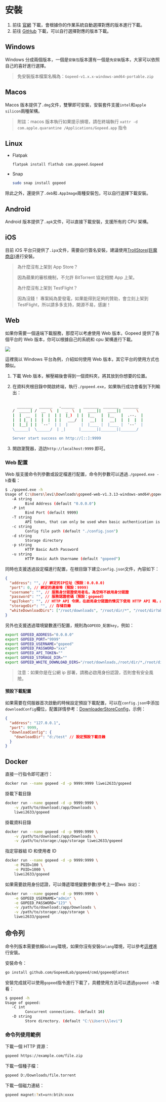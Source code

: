 # 安裝

1. 前往 [官網](https://gopeed.com) 下載，會根據你的作業系統自動選擇對應的版本進行下載。
2. 前往 [GitHub](https://github.com/GopeedLab/gopeed/releases) 下載，可以自行選擇對應的版本下載。

## Windows

Windows 分成兩個版本，一個是`安裝包`版本還有一個是`免安裝`版本，大家可以依照自己的喜好進行選擇。

> 免安裝版本檔案名稱為：`Gopeed-v1.x.x-windows-amd64-portable.zip`

## Macos

Macos 版本提供了`.dmg`文件，雙擊即可安裝，安裝套件支援`intel`和`apple silicon`兩種架構。

> 附註：macos 版本執行如果提示損壞，請在終端執行 `xattr -d com.apple.quarantine /Applications/Gopeed.app` 指令

## Linux

- Flatpak

  ```sh
  flatpak install flathub com.gopeed.Gopeed
  ```

- Snap

  ```sh
  sudo snap install gopeed
  ```

除此之外，還提供了`.deb`和`.AppImage`兩種安裝包，可以自行選擇下載安裝。

## Android

Android 版本提供了`.apk`文件，可以直接下載安裝，支援所有的 CPU 架構。

## iOS

目前 iOS 平台只提供了`.ipa`文件，需要自行簽名安裝，建議使用[TrollStore(巨魔商店)](https://github.com/opa334/TrollStore)進行安裝。

> 為什麼沒有上架到 App Store？
>
> 因為蘋果的審核機制，不允許 BitTorrent 協定相關 App 上架。
>
> 為什麼沒有上架到 TestFlight？
>
> 因為沒錢！ 專案純為愛發電，如果能得到足夠的贊助，會立刻上架到 TestFlight，所以請多多支持，開源不易，感謝！

## Web

如果你需要一個遠端下載服務，那麼可以考慮使用 Web 版本，Gopeed 提供了各個平台的 Web 版本，你可以根據自己的系統和 cpu 架構進行下載。

![](/images/guide/install/web.png)

這裡我以 Windows 平台為例，介紹如何使用 Web 版本，其它平台的使用方式也類似。

1. 下載 Web 版本，解壓縮後會得到一個資料夾，將其放到你想要的位置。
2. 在資料夾根目錄中開啟終端，執行`./gopeed.exe`，如果執行成功會看到下列輸出：

   ```bash

     _______   ______   .______    _______  _______  _______
   /  _____| /  __  \  |   _  \  |   ____||   ____||       \
   |  |  __  |  |  |  | |  |_)  | |  |__   |  |__   |  .--.  |
   |  | |_ | |  |  |  | |   ___/  |   __|  |   __|  |  |  |  |
   |  |__| | |  `--'  | |  |      |  |____ |  |____ |  '--'  |
   \______|  \______/  | _|      |_______||_______||_______/

   Server start success on http://[::]:9999
   ```

3. 開啟瀏覽器，造訪`http://localhost:9999` 即可。

### Web 配置

Web 版支援命令列參數或設定檔進行配置，命令列參數可以透過`./gopeed.exe -h`查看：

```sh
$ ./gopeed.exe -h
Usage of C:\Users\levi\Downloads\gopeed-web-v1.3.13-windows-amd64\gopeed.exe:
   -A string
         Bind Address (default "0.0.0.0")
   -P int
         Bind Port (default 9999)
   -T string
         API token, that can only be used when basic authentication is enabled.
   -c string
         Config file path (default "./config.json")
   -d string
         Storage directory
   -p string
         HTTP Basic Auth Password
   -u string
         HTTP Basic Auth Username (default "gopeed")
```

同時也支援透過設定檔進行配置，在根目錄下建立`config.json`文件，內容如下：

```json
{
  "address": "", // 綁定的IP位址（預設：0.0.0.0)
  "port": 0, // 綁定的連接埠（預設：9999)
  "username": "", // 服務身分認證使用者名，為空時不啟用身分認證
  "password": "", // 服務認證密碼（預設：gopeed)
  "apiToken": "", // HTTP API 令牌，在啟用身分認證的情況下使用 HTTP API 時，必須設定令牌
  "storageDir": "", // 存储目錄
  "whiteDownloadDirs": ["/root/downloads", "/root/dir/*", "/root/dir?abc"] // 下載目錄白名單，當配置了此選項時，所有下載到非白名單資料夾的任務都會失敗，支援通配符，規則參考 https://pkg.go.dev/path/filepath#Match
}
```

另外也支援透過環境變數進行配置，規則為`GOPEED_配置key`，例如：

```sh
export GOPEED_ADDRESS="0.0.0.0"
export GOPEED_PORT="9999"
export GOPEED_USERNAME="gopeed"
export GOPEED_PASSWORD="xxx"
export GOPEED_API_TOKEN=""
export GOPEED_STORAGE_DIR=""
export GOPEED_WHITE_DOWNLOAD_DIRS="/root/downloads,/root/dir/*,/root/dir?abc"
```

> 注意：如果你是在公網 ip 部署，請務必啟用身份認證，否則會有安全風險。

#### 預設下載配置

如果需要在伺服器首次啟動的時候設定預設下載配置，可以在`config.json`中添加`downloadConfig`欄位，配置詳情參考：[DownloaderStoreConfig](https://pkg.go.dev/github.com/GopeedLab/gopeed/pkg/base#DownloaderStoreConfig)，示例：

```json
{
  "address": "127.0.0.1",
  "port": 9999,
  "downloadConfig": {
    "downloadDir": "d:/test" // 設定預設下載目錄
  }
}
```

## Docker

直接一行指令即可運行：

```sh
docker run --name gopeed -d -p 9999:9999 liwei2633/gopeed
```

掛載下載目錄

```sh
docker run --name gopeed -d -p 9999:9999 \
    -v /path/to/download:/app/Downloads \
    liwei2633/gopeed
```

掛載資料目錄

```sh
docker run --name gopeed -d -p 9999:9999 \
    -v /path/to/download:/app/Downloads \
    -v /path/to/storage:/app/storage liwei2633/gopeed
```

指定容器組 ID 和使用者 ID

```sh
docker run --name gopeed -d -p 9999:9999 \
    -e PGID=100 \
    -e PUID=1000 \
    liwei2633/gopeed
```

如果需要啟用身份認證，可以傳遞環境變數參數(參考上一節`Web 設定`)：

```sh
docker run --name gopeed -d -p 9999:9999 \
    -e GOPEED_USERNAME="admin" \
    -e GOPEED_PASSWORD="123" \
    -v /path/to/download:/app/Downloads \
    -v /path/to/storage:/app/storage \
    liwei2633/gopeed
```

## 命令列

命令列版本需要依賴`Golang`環境，如果你沒有安裝`Golang`環境，可以參考[這裡](https://golang.org/doc/install)進行安裝。

安裝命令：

```sh
go install github.com/GopeedLab/gopeed/cmd/gopeed@latest
```

安裝完成就可以使用`gopeed`指令進行下載了，具體使用方法可以透過`gopeed -h`查看：

```sh
$ gopeed -h
Usage of gopeed:
   -C int
         Concurrent connections. (default 16)
   -D string
         Store directory. (default "C:\\Users\\levi")
```

### 命令列使用範例

下載一個 HTTP 資源：

```sh
gopeed https://example.com/file.zip
```

下載一個種子檔：

```sh
gopeed D:/Downloads/file.torrent
```

下載一個磁力連結：

```sh
gopeed magnet:?xt=urn:btih:xxxx
```
